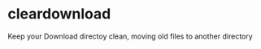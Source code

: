 cleardownload
=============

Keep your Download directoy clean, moving old files to another directory